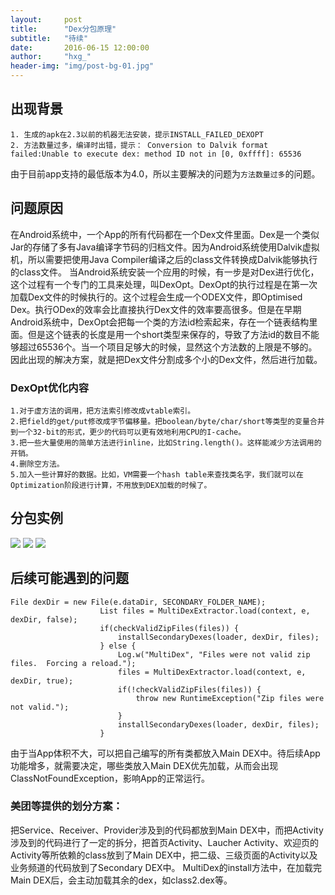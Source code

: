 ```yaml
---
layout:     post
title:      "Dex分包原理"
subtitle:   "待续"
date:       2016-06-15 12:00:00
author:     "hxg_"
header-img: "img/post-bg-01.jpg"
---
```

## 出现背景
```
1. 生成的apk在2.3以前的机器无法安装，提示INSTALL_FAILED_DEXOPT 
2. 方法数量过多，编译时出错，提示： Conversion to Dalvik format failed:Unable to execute dex: method ID not in [0, 0xffff]: 65536
```
由于目前app支持的最低版本为4.0，所以主要解决的问题为`方法数量过多`的问题。
## 问题原因
在Android系统中，一个App的所有代码都在一个Dex文件里面。Dex是一个类似Jar的存储了多有Java编译字节码的归档文件。因为Android系统使用Dalvik虚拟机，所以需要把使用Java Compiler编译之后的class文件转换成Dalvik能够执行的class文件。
当Android系统安装一个应用的时候，有一步是对Dex进行优化，这个过程有一个专门的工具来处理，叫DexOpt。DexOpt的执行过程是在第一次加载Dex文件的时候执行的。这个过程会生成一个ODEX文件，即Optimised Dex。执行ODex的效率会比直接执行Dex文件的效率要高很多。但是在早期Android系统中，DexOpt会把每一个类的方法id检索起来，存在一个链表结构里面。但是这个链表的长度是用一个short类型来保存的，导致了方法id的数目不能够超过65536个。当一个项目足够大的时候，显然这个方法数的上限是不够的。
因此出现的解决方案，就是把Dex文件分割成多个小的Dex文件，然后进行加载。
### DexOpt优化内容
```
1.对于虚方法的调用，把方法索引修改成vtable索引。
2.把field的get/put修改成字节偏移量。把boolean/byte/char/short等类型的变量合并到一个32-bit的形式，更少的代码可以更有效地利用CPU的I-cache。
3.把一些大量使用的简单方法进行inline，比如String.length()。这样能减少方法调用的开销。
4.删除空方法。
5.加入一些计算好的数据。比如，VM需要一个hash table来查找类名字，我们就可以在Optimization阶段进行计算，不用放到DEX加载的时候了。
```
## 分包实例
![](file:///Users/liguohong/blog/img/1.png) 
![](file:///Users/liguohong/blog/img/2.png) 
![](file:///Users/liguohong/blog/img/3.png) 
## 后续可能遇到的问题
```
File dexDir = new File(e.dataDir, SECONDARY_FOLDER_NAME);
                    List files = MultiDexExtractor.load(context, e, dexDir, false);
                    if(checkValidZipFiles(files)) {
                        installSecondaryDexes(loader, dexDir, files);
                    } else {
                        Log.w("MultiDex", "Files were not valid zip files.  Forcing a reload.");
                        files = MultiDexExtractor.load(context, e, dexDir, true);
                        if(!checkValidZipFiles(files)) {
                            throw new RuntimeException("Zip files were not valid.");
                        }
                        installSecondaryDexes(loader, dexDir, files);
                    }

```
由于当App体积不大，可以把自己编写的所有类都放入Main DEX中。待后续App功能增多，就需要决定，哪些类放入Main DEX优先加载，从而会出现ClassNotFoundException，影响App的正常运行。
### 美团等提供的划分方案：
把Service、Receiver、Provider涉及到的代码都放到Main DEX中，而把Activity涉及到的代码进行了一定的拆分，把首页Activity、Laucher Activity、欢迎页的Activity等所依赖的class放到了Main DEX中，把二级、三级页面的Activity以及业务频道的代码放到了Secondary DEX中。
MultiDex的install方法中，在加载完Main DEX后，会主动加载其余的dex，如class2.dex等。



